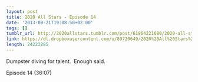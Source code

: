 ```yaml
---
layout: post
title: 2020 All Stars - Episode 14
date: '2013-09-21T19:08:50+02:00'
tags: []
tumblr_url: http://2020allstars.tumblr.com/post/61864221680/2020-all-stars-episode-14
link: https://dl.dropboxusercontent.com/u/89720649/2020%20All%20Stars%20-%20Episode%2014%20-%2020130918%20-%20Final.mp3
length: 24223285
---
```

Dumpster diving for talent.  Enough said.

Episode 14 (36:07)
